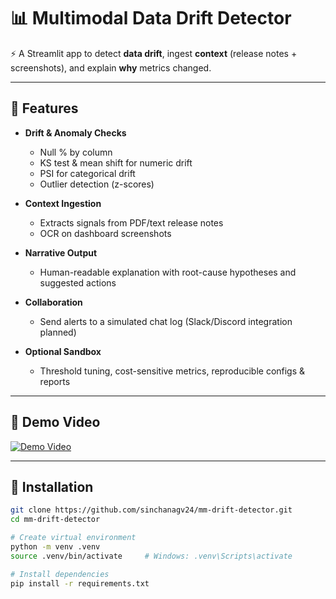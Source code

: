 # 📊 Multimodal Data Drift Detector

⚡ A Streamlit app to detect **data drift**, ingest **context** (release notes + screenshots), and explain **why** metrics changed.

---

## 🚀 Features
- **Drift & Anomaly Checks**  
  - Null % by column  
  - KS test & mean shift for numeric drift  
  - PSI for categorical drift  
  - Outlier detection (z-scores)  

- **Context Ingestion**  
  - Extracts signals from PDF/text release notes  
  - OCR on dashboard screenshots  

- **Narrative Output**  
  - Human-readable explanation with root-cause hypotheses and suggested actions  

- **Collaboration**  
  - Send alerts to a simulated chat log (Slack/Discord integration planned)  

- **Optional Sandbox**  
  - Threshold tuning, cost-sensitive metrics, reproducible configs & reports  

---

## 🎥 Demo Video
[![Demo Video](https://img.youtube.com/vi/BjrNhvkNXq4/0.jpg)](https://youtu.be/BjrNhvkNXq4)

---

## 📂 Installation

```bash
git clone https://github.com/sinchanagv24/mm-drift-detector.git
cd mm-drift-detector

# Create virtual environment
python -m venv .venv
source .venv/bin/activate     # Windows: .venv\Scripts\activate

# Install dependencies
pip install -r requirements.txt
